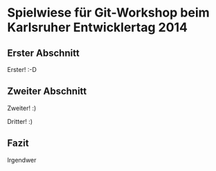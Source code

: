 ﻿# Spielwiese für Git-Workshop beim Karlsruher Entwicklertag 2014

## Erster Abschnitt
Erster! :-D


## Zweiter Abschnitt

Zweiter! :)


Dritter! :)

## Fazit

Irgendwer

